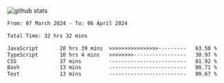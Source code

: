 
![github stats](https://github-readme-stats.vercel.app/api?username=realmahd1&show_icons=true&theme=codeSTACKr&hide_rank=true&count_private=true)

<!--START_SECTION:waka-->

```txt
From: 07 March 2024 - To: 06 April 2024

Total Time: 32 hrs 32 mins

JavaScript       20 hrs 39 mins  >>>>>>>>>>>>>>>>---------   63.50 %
TypeScript       10 hrs 4 mins   >>>>>>>>-----------------   30.97 %
CSS              37 mins         -------------------------   01.92 %
Bash             13 mins         -------------------------   00.71 %
Text             13 mins         -------------------------   00.67 %
```

<!--END_SECTION:waka-->
